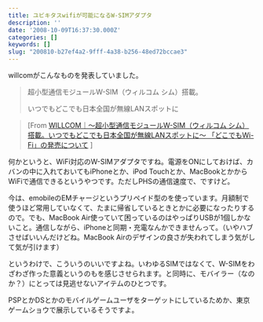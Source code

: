 ```yaml
---
title: ユビキタスwifiが可能になるW-SIMアダプタ
description: ''
date: '2008-10-09T16:37:30.000Z'
categories: []
keywords: []
slug: "200810-b27ef4a2-9fff-4a38-b256-48ed72bccae3"
---
```

willcomがこんなものを発表していました。

> 超小型通信モジュールW-SIM（ウィルコム シム）搭載。  
>   
> いつでもどこでも日本全国が無線LANスポットに

> \[From [WILLCOM｜～超小型通信モジュールW-SIM（ウィルコム シム）搭載。いつでもどこでも日本全国が無線LANスポットに～ 「どこでもWi-Fi」の発売について](http://www.willcom-inc.com/ja/corporate/press/2008/10/09/index.html) \]

何かというと、WiFi対応のW-SIMアダプタですね。電源をONにしておけば、カバンの中に入れておいてもiPhoneとか、iPod Touchとか、MacBookとかからWiFiで通信できるというやつです。ただしPHSの通信速度で、ですけど。

今は、emobileのEMチャージというプリペイド型のを使っています。月額制で使うほど常用していなくて、たまに帰省しているときとかに必要になったりするので。でも、MacBook Air使っていて困っているのはやっぱりUSBが1個しかないこと。通信しながら、iPhoneと同期・充電なんかできませんって。（いやハブさせばいいんだけどね。MacBook Airのデザインの良さが失われてしまう気がして気が引けます）

というわけで、こういうのいいですよね。いわゆるSIMではなくて、W-SIMをわざわざ作った意義というのもを感じさせられます。と同時に、モバイラー（なのか？）にとっては見逃せないアイテムのひとつです。

PSPとかDSとかのモバイルゲームユーザをターゲットにしているためか、東京ゲームショウで展示しているそうですよ。